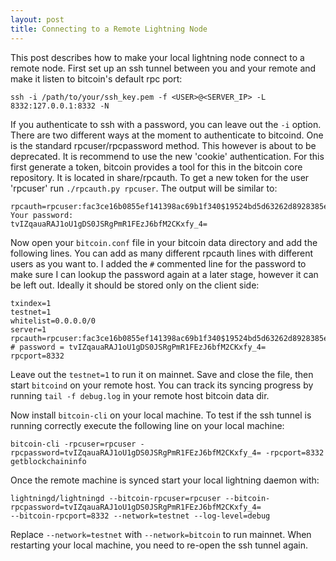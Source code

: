```yaml
---
layout: post
title: Connecting to a Remote Lightning Node
---
```


This post describes how to make your local lightning node connect to a remote node. 
First set up an ssh tunnel between you and your remote and make it listen to bitcoin's 
default rpc port: 

    ssh -i /path/to/your/ssh_key.pem -f <USER>@<SERVER_IP> -L 8332:127.0.0.1:8332 -N

If you authenticate to ssh with a password, you can leave out the `-i` option. 
There are two different ways at the moment to authenticate to bitcoind. One is the standard
rpcuser/rpcpassword method. This however is about to be deprecated. It is recommend to use the
new 'cookie' authentication. For this first generate a token, bitcoin provides a tool for this 
in the bitcoin core repository. It is located in share/rpcauth. To get a new token for the user
'rpcuser' run `./rpcauth.py rpcuser`. The output will be similar to:

    rpcauth=rpcuser:fac3ce16b0855ef141398ac69b1f340$19524bd5d63262d8928385e5d8a694e3d0ec98046b540a1faa7d016c3622d8d3                                                                                                                                                                                     
    Your password:                                                                                                                                                                                                                                                                                       
    tvIZqauaRAJ1oU1gDS0JSRgPmR1FEzJ6bfM2CKxfy_4=

Now open your `bitcoin.conf` file in your bitcoin data directory and add the following lines. 
You can add as many different rpcauth lines with different users as you want to. I added the
`#` commented line for the password to make sure I can lookup the password again at a later stage,
however it can be left out. Ideally it should be stored only on the client side:

    txindex=1                                                                                                                                                                                                                                                                                            
    testnet=1                                                                                                                                                                                                                                                                                            
    whitelist=0.0.0.0/0                                                                                                                                                                                                                                                                                  
    server=1                                                                                                                                                                                                                                                                                             
    rpcauth=rpcuser:fac3ce16b0855ef141398ac69b1f340$19524bd5d63262d8928385e5d8a694e3d0ec98046b540a1faa7d016c3622d8d3                                                                                                                                                                                                                                                                                 
    # password = tvIZqauaRAJ1oU1gDS0JSRgPmR1FEzJ6bfM2CKxfy_4=
    rpcport=8332 
    
    
Leave out the `testnet=1` to run it on mainnet. Save and close the file, then start `bitcoind` on your remote host. 
You can track its syncing progress by running `tail -f debug.log` in your remote host bitcoin data dir. 

Now install `bitcoin-cli` on your local machine. To test if the ssh tunnel is running correctly execute the following 
line on your local machine:

    bitcoin-cli -rpcuser=rpcuser -rpcpassword=tvIZqauaRAJ1oU1gDS0JSRgPmR1FEzJ6bfM2CKxfy_4= -rpcport=8332 getblockchaininfo

Once the remote machine is synced start your local lightning daemon with:

    lightningd/lightningd --bitcoin-rpcuser=rpcuser --bitcoin-rpcpassword=tvIZqauaRAJ1oU1gDS0JSRgPmR1FEzJ6bfM2CKxfy_4=
    --bitcoin-rpcport=8332 --network=testnet --log-level=debug

Replace `--network=testnet` with `--network=bitcoin` to run mainnet.  When restarting your local machine, 
you need to re-open the ssh tunnel again.

